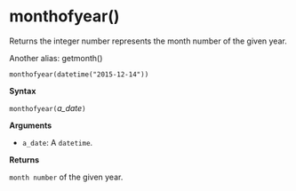 # monthofyear()

Returns the integer number represents the month number of the given year.

Another alias: getmonth()

```
monthofyear(datetime("2015-12-14"))
```

**Syntax**

`monthofyear(`*a_date*`)`

**Arguments**

* `a_date`: A `datetime`.

**Returns**

`month number` of the given year.
